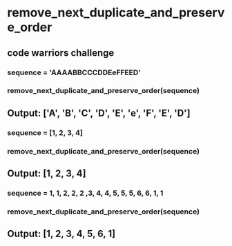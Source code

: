 # remove_next_duplicate_and_preserve_order
## code warriors challenge

### sequence = 'AAAABBCCCDDEeFFEED'

### remove_next_duplicate_and_preserve_order(sequence)
## Output: ['A', 'B', 'C', 'D', 'E', 'e', 'F', 'E', 'D']

### sequence = [1, 2, 3, 4]

### remove_next_duplicate_and_preserve_order(sequence)
## Output: [1, 2, 3, 4]

### sequence = 1, 1, 2, 2, 2 ,3, 4, 4, 5, 5, 5, 6, 6, 1, 1

### remove_next_duplicate_and_preserve_order(sequence)
## Output: [1, 2, 3, 4, 5, 6, 1]

